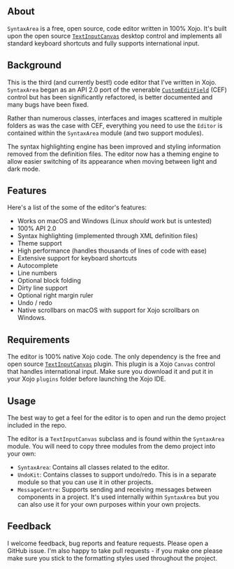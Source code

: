 ## About
`SyntaxArea` is a free, open source, code editor written in 100% Xojo. It's built upon the open source [`TextInputCanvas`][tic] desktop control and implements all standard keyboard shortcuts and fully supports international input.

## Background
This is the third (and currently best!) code editor that I've written in Xojo. `SyntaxArea` began as an API 2.0 port of the venerable [`CustomEditField`][cef] (CEF) control but has been significantly refactored, is better documented and many bugs have been fixed.

Rather than numerous classes, interfaces and images scattered in multiple folders as was the case with CEF, everything you need to use the `Editor` is contained within the `SyntaxArea` module (and two support modules).

The syntax highlighting engine has been improved and styling information removed from the definition files. The editor now has a theming engine to allow easier switching of its appearance when moving between light and dark mode.

## Features
Here's a list of the some of the editor's features:
- Works on macOS and Windows (Linux _should_ work but is untested)
- 100% API 2.0
- Syntax highlighting (implemented through XML definition files)
- Theme support
- High performance (handles thousands of lines of code with ease)
- Extensive support for keyboard shortcuts
- Autocomplete
- Line numbers
- Optional block folding
- Dirty line support
- Optional right margin ruler
- Undo / redo
- Native scrollbars on macOS with support for Xojo scrollbars on Windows.

## Requirements
The editor is 100% native Xojo code. The only dependency is the free and open source [`TextInputCanvas`][tic] plugin. This plugin is a Xojo `Canvas` control that handles international input. Make sure you download it and put it in your Xojo `plugins` folder before launching the Xojo IDE.

## Usage
The best way to get a feel for the editor is to open and run the demo project included in the repo.

The editor is a `TextInputCanvas` subclass and is found within the `SyntaxArea` module. You will need to copy three modules from the demo project into your own:
- `SyntaxArea`: Contains all classes related to the editor.
- `UndoKit`: Contains classes to support undo/redo. This is in a separate module so that you can use it in other projects.
- `MessageCentre`: Supports sending and receiving messages between components in a project. It's used internally within `SyntaxArea` but you can also use it for your own purposes within your own projects.

## Feedback
I welcome feedback, bug reports and feature requests. Please open a GitHub issue. I'm also happy to take pull requests - if you make one please make sure you stick to the formatting styles used throughout the project.

[tic]: https://einhugur.com/Html/opensource.html 
[cef]: https://github.com/tempelmann/custom-editfield
